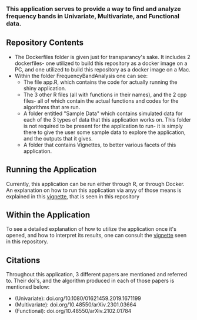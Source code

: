 ### This application serves to provide a way to find and analyze frequency bands in Univariate, Multivariate, and Functional data.

## Repository Contents
- The Dockerfiles folder is given just for transparancy's sake. It includes 2 dockerfiles- one utilized to build this repository as a docker image on a PC, and one utilized to build this repository as a docker image on a Mac. 
- Within the folder FrequencyBandAnalysis one can see:
  -   The file app.R, which contains the code for actually running the shiny application.
  -   The 3 other R files (all with functions in their names), and the 2 cpp files- all of which contain the actual functions and codes for the algorithms that are run.
  -   A folder entitled "Sample Data" which contains simulated data for each of the 3 types of data that this application works on. This folder is not required to be present for the application to run- it is simply there to give the user some sample data to explore the application, and the outputs that it gives.
  -   A folder that contains Vignettes, to better various facets of this application. 

## Running the Application 

Currently, this application can be run either through R, or through Docker. An explanation on how to run this application via anyy of those means is explained in this [vignette](https://github.com/dylanward01/FrequencyBandAnalysis/blob/main/FrequencyBandAnalysis/Vignettes/Running-The-Shiny-App.pdf), that is seen in this repository

## Within the Application

To see a detailed explanation of how to utilize the application once it's opened, and how to interpret its results, one can consult the [vignette](https://github.com/dylanward01/FrequencyBandAnalysis/blob/main/FrequencyBandAnalysis/Vignettes/Shiny-App-Usage.pdf) seen in this repository.

## Citations

Throughout this application, 3 different papers are mentioned and referred to. Their doi's, and the algorithm produced in each of those papers is mentioned below:
- (Univariate): doi.org/10.1080/01621459.2019.1671199
- (Multivariate): doi.org/10.48550/arXiv.2301.03664
- (Functional): doi.org/10.48550/arXiv.2102.01784
